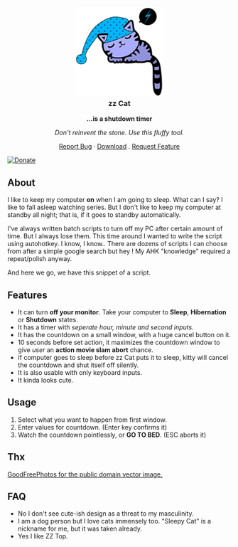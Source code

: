 <!-- PROJECT LOGO -->
<div align="center">
<a href="https://github.com/shotwn/ZZ-Cat/"  >
<img src="bg.png" alt="Logo" width="200" height="200" style="margin-bottom:-20px" />
</a>
<h3 align="center">zz Cat</h3>

**...is a shutdown timer**

*Don't reinvent the stone. Use this fluffy tool.*

<a href="https://gitlab.com/shotwn/zz-cat/issues">Report Bug</a>
·
<a href="https://gitlab.com/shotwn/zz-cat/-/releases">Download</a>
.
<a href="https://gitlab.com/shotwn/zz-cat/issues">Request Feature</a>

</div>

[![Donate](https://img.shields.io/badge/Donate-Bitcoin-blue)](https://commerce.coinbase.com/checkout/e7c6e558-6a4b-4731-a5f0-87e1efd7b986)
## About
I like to keep my computer **on** when I am going to sleep. What can I say? I like to fall asleep watching series.
But I don't like to keep my computer at standby all night; that is, if it goes to standby automatically.

I've always written batch scripts to turn off my PC after certain amount of time. 
But I always lose them. This time around I wanted to write the script using autohotkey. 
I know, I know.. There are dozens of scripts I can choose from after a simple google search but hey ! My AHK "knowledge" required a repeat/polish anyway.

And here we go, we have this snippet of a script.

## Features
- It can turn **off your monitor**. Take your computer to **Sleep**, **Hibernation** or **Shutdown** states.
- It has a timer with *seperate hour, minute and second inputs.*
- It has the countdown on a small window, with a huge cancel button on it.
- 10 seconds before set action, it maximizes the countdown window to give *user* an **action movie slam abort** chance.
- If computer goes to sleep before zz Cat puts it to sleep, kitty will cancel the countdown and shut itself off silently.
- It is also usable with only keyboard inputs.
- It kinda looks cute.

## Usage
1. Select what you want to happen from first window.
2. Enter values for countdown. (Enter key confirms it)
3. Watch the countdown pointlessly, or **GO TO BED**. (ESC aborts it)

## Thx
[GoodFreePhotos for the public domain vector image.](https://www.goodfreephotos.com/vector-images/sleeping-kitty-vector-clipart.png.php)

## FAQ
* No I don't see cute-ish design as a threat to my masculinity.
* I am a dog person but I love cats immensely too. "Sleepy Cat" is a nickname for me, but it was taken already.
* Yes I like ZZ Top.
